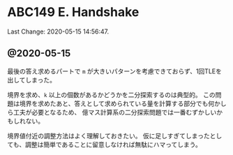 # ABC149 E. Handshake

Last Change: 2020-05-15 14:56:47.

## @2020-05-15

最後の答え求めるパートで `m` が大きいパターンを考慮できておらず、1回TLEを出してしまった。

境界を求め、`k` 以上の個数があるかどうかを二分探索するのは典型的。
この問題は境界を求めたあと、答えとして求められている量を計算する部分でも何かしら工夫が必要となるため、
億マス計算系の二分探索問題では一番むずかしいかもしれない。

境界値付近の調整方法はよく理解しておきたい。
仮に足しすぎてしまったとしても、調整は簡単であることに留意しなければ無駄にハマってしまう。

